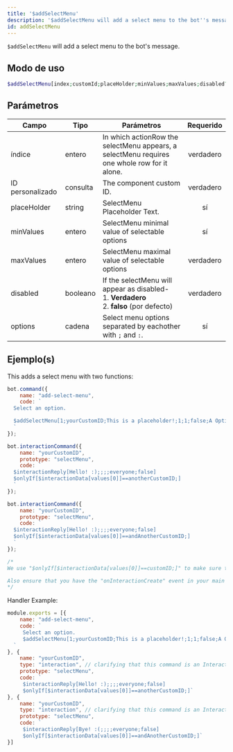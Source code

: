 ```yaml
---
title: '$addSelectMenu'
description: '$addSelectMenu will add a select menu to the bot''s message.'
id: addSelectMenu
---
```


`$addSelectMenu` will add a select menu to the bot's message.

## Modo de uso

```php
$addSelectMenu[index;customId;placeHolder;minValues;maxValues;disabled?;label:description:value:default?:emoji?;...]
```

## Parámetros

| Campo            | Tipo     | Parámetros                                                                                                       | Requerido |
| ---------------- | -------- | ---------------------------------------------------------------------------------------------------------------- |:---------:|
| índice           | entero   | In which actionRow the selectMenu appears, a selectMenu requires one whole row for it alone.                     | verdadero |
| ID personalizado | consulta | The component custom ID.                                                                                         | verdadero |
| placeHolder      | string   | SelectMenu Placeholder Text.                                                                                     |    sí     |
| minValues        | entero   | SelectMenu minimal value of selectable options                                                                   |    sí     |
| maxValues        | entero   | SelectMenu maximal value of selectable options                                                                   | verdadero |
| disabled         | booleano | If the selectMenu will appear as disabled- <br /> 1. **Verdadero** <br /> 2. **falso** (por defecto) | verdadero |
| options          | cadena   | Select menu options separated by eachother with `;` and `:`.                                                     |    sí     |

## Ejemplo(s)

This adds a select menu with two functions:

```javascript
bot.command({
    name: "add-select-menu",
    code: `
  Select an option.

  $addSelectMenu[1;yourCustomID;This is a placeholder!;1;1;false;A Option:Description of option B:anotherCustomID:false;B Option:Description of option B:andAnotherCustomID:true]
  `
});

bot.interactionCommand({
    name: "yourCustomID",
    prototype: "selectMenu",
    code: `
  $interactionReply[Hello! :);;;;everyone;false]
  $onlyIf[$interactionData[values[0]]==anotherCustomID;]
  `
});

bot.interactionCommand({
    name: "yourCustomID",
    prototype: "selectMenu",
    code: `
  $interactionReply[Hello! :);;;;everyone;false]
  $onlyIf[$interactionData[values[0]]==andAnotherCustomID;]
  `
});

/* 
We use "$onlyIf[$interactionData[values[0]]==customID;]" to make sure this only will be triggered for the according select menu option.

Also ensure that you have the "onInteractionCreate" event in your main file (index.js in most cases).
*/
```

Handler Example:

```js
module.exports = [{
    name: "add-select-menu",
    code: `
     Select an option.
     $addSelectMenu[1;yourCustomID;This is a placeholder!;1;1;false;A Option:Description of option B:anotherCustomID:false;B Option:Description of option B:andAnotherCustomID:true]
  `
}, {
    name: "yourCustomID",
    type: "interaction", // clarifying that this command is an Interaction
    prototype: "selectMenu",
    code: `
     $interactionReply[Hello! :);;;;everyone;false]
     $onlyIf[$interactionData[values[0]]==anotherCustomID;]`
}, {
    name: "yourCustomID",
    type: "interaction", // clarifying that this command is an Interaction
    prototype: "selectMenu",
    code: `
     $interactionReply[Bye! :(;;;;everyone;false]
     $onlyIf[$interactionData[values[0]]==andAnotherCustomID;]`
}]
```